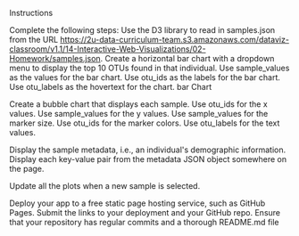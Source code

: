 Instructions

Complete the following steps:
Use the D3 library to read in samples.json from the URL https://2u-data-curriculum-team.s3.amazonaws.com/dataviz-classroom/v1.1/14-Interactive-Web-Visualizations/02-Homework/samples.json.
Create a horizontal bar chart with a dropdown menu to display the top 10 OTUs found in that individual.
Use sample_values as the values for the bar chart.
Use otu_ids as the labels for the bar chart.
Use otu_labels as the hovertext for the chart.
bar Chart

Create a bubble chart that displays each sample.
Use otu_ids for the x values.
Use sample_values for the y values.
Use sample_values for the marker size.
Use otu_ids for the marker colors.
Use otu_labels for the text values.


Display the sample metadata, i.e., an individual's demographic information.
Display each key-value pair from the metadata JSON object somewhere on the page.


Update all the plots when a new sample is selected. 

Deploy your app to a free static page hosting service, such as GitHub Pages. Submit the links to your deployment and your GitHub repo. Ensure that your repository has regular commits and a thorough README.md file
